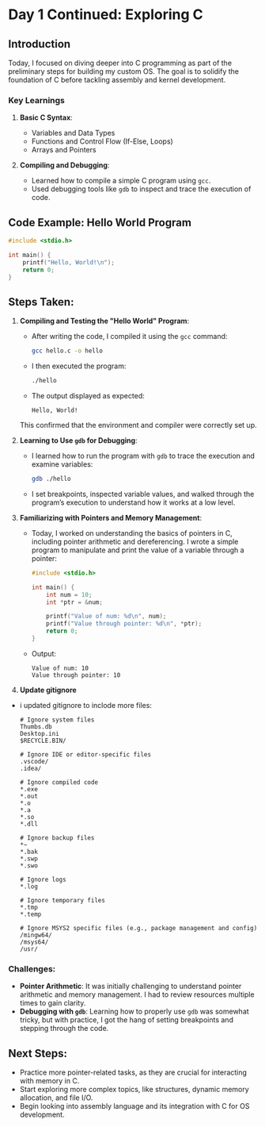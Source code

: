 # Day 1 Continued: Exploring C

## Introduction
Today, I focused on diving deeper into C programming as part of the preliminary steps for building my custom OS. The goal is to solidify the foundation of C before tackling assembly and kernel development.

### Key Learnings
1. **Basic C Syntax**:
   - Variables and Data Types
   - Functions and Control Flow (If-Else, Loops)
   - Arrays and Pointers

2. **Compiling and Debugging**:
   - Learned how to compile a simple C program using `gcc`.
   - Used debugging tools like `gdb` to inspect and trace the execution of code.

## Code Example: Hello World Program

```c
#include <stdio.h>

int main() {
    printf("Hello, World!\n");
    return 0;
}
```
## Steps Taken:
1. **Compiling and Testing the "Hello World" Program**:
   - After writing the code, I compiled it using the `gcc` command:
     ```bash
     gcc hello.c -o hello
     ```
   - I then executed the program:
     ```bash
     ./hello
     ```
   - The output displayed as expected:
     ```
     Hello, World!
     ```
   This confirmed that the environment and compiler were correctly set up.

2. **Learning to Use `gdb` for Debugging**:
   - I learned how to run the program with `gdb` to trace the execution and examine variables:
     ```bash
     gdb ./hello
     ```
   - I set breakpoints, inspected variable values, and walked through the program’s execution to understand how it works at a low level.

3. **Familiarizing with Pointers and Memory Management**:
   - Today, I worked on understanding the basics of pointers in C, including pointer arithmetic and dereferencing. I wrote a simple program to manipulate and print the value of a variable through a pointer:
     ```c
     #include <stdio.h>

     int main() {
         int num = 10;
         int *ptr = &num;

         printf("Value of num: %d\n", num);
         printf("Value through pointer: %d\n", *ptr);
         return 0;
     }
     ```
   - Output:
     ```
     Value of num: 10
     Value through pointer: 10
     ```
4. **Update gitignore**
  - i updated gitignore to inclode more files:
    ```.gitignore
    # Ignore system files
    Thumbs.db
    Desktop.ini
    $RECYCLE.BIN/

    # Ignore IDE or editor-specific files
    .vscode/
    .idea/

    # Ignore compiled code
    *.exe
    *.out
    *.o
    *.a
    *.so
    *.dll

    # Ignore backup files
    *~
    *.bak
    *.swp
    *.swo

    # Ignore logs
    *.log

    # Ignore temporary files
    *.tmp
    *.temp

    # Ignore MSYS2 specific files (e.g., package management and config)
    /mingw64/
    /msys64/
    /usr/

    ```
### Challenges:
- **Pointer Arithmetic**: It was initially challenging to understand pointer arithmetic and memory management. I had to review resources multiple times to gain clarity.
- **Debugging with `gdb`**: Learning how to properly use `gdb` was somewhat tricky, but with practice, I got the hang of setting breakpoints and stepping through the code.

## Next Steps:
- Practice more pointer-related tasks, as they are crucial for interacting with memory in C.
- Start exploring more complex topics, like structures, dynamic memory allocation, and file I/O.
- Begin looking into assembly language and its integration with C for OS development.

